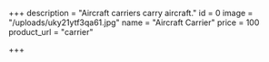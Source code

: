 +++
description = "Aircraft carriers carry aircraft."
id = 0
image = "/uploads/uky21ytf3qa61.jpg"
name = "Aircraft Carrier"
price = 100
product_url = "carrier"

+++
